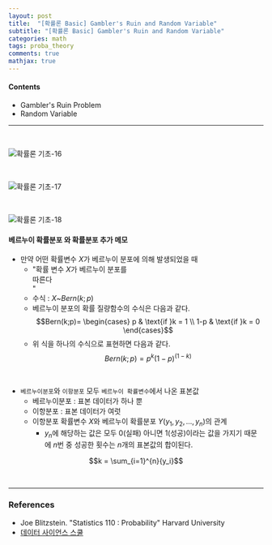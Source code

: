 ```yaml
---
layout: post
title:  "[확률론 Basic] Gambler's Ruin and Random Variable"
subtitle: "[확률론 Basic] Gambler's Ruin and Random Variable"
categories: math
tags: proba_theory
comments: true
mathjax: true
---
```

#### Contents
- Gambler's Ruin Problem
- Random Variable

---
<br>

![확률론 기초-16](https://user-images.githubusercontent.com/53929665/117578670-594ea080-b12a-11eb-9ab1-d1e14f02cbf2.jpg)

<br>

![확률론 기초-17](https://user-images.githubusercontent.com/53929665/117578671-5a7fcd80-b12a-11eb-8c81-74432ca101cf.jpg)

<br>

![확률론 기초-18](https://user-images.githubusercontent.com/53929665/117578672-5b186400-b12a-11eb-88a3-a763094ebdc2.jpg)

#### 베르누이 확률분포 와 확률분포 추가 메모
- 만약 어떤 확률변수 $X$가 베르누이 분포에 의해 발생되었을 때
	- "확률 변수 $X$가 베르누이 분포를 <br>따른다</br>"
	- 수식 : $X$~$Bern(k;p)$ 
	- 베르누이 분포의 확률 질량함수의 수식은 다음과 같다.
$$Bern(k;p)=  \begin{cases} p  
					& \text{if }k = 1 
					\\ 1-p  & \text{if }k = 0 \end{cases}$$
	- 위 식을 하나의 수식으로 표현하면 다음과 같다.
$$Bern(k;p)=  p^{k}(1-p)^{(1-k)}$$

<br>

- `베르누이분포`와 `이항분포` 모두 `베르누이 확률변수`에서 나온 표본값
	- 베르누이분포 : 표본 데이터가  하나 뿐 
	- 이항분포 : 표본 데이터가 여럿 
	- 이항분포 확률변수 $X$와 베르누이 확률분포 $Y$($y_1, y_2, ..., y_n$)의 관계
		- $y_n$에 해당하는 값은 모두 0(실패) 아니면 1(성공)이라는 값을 가지기 때문에 $n$번 중 성공한 횟수는 $n$개의 표본값의 합이된다.
	
$$k = \sum_{i=1}^{n}{y_i}$$


<br>

---

### References
- Joe Blitzstein. "Statistics 110 : Probability"  Harvard University
- [데이터 사이언스 스쿨](https://datascienceschool.net/02%20mathematics/08.02%20%EB%B2%A0%EB%A5%B4%EB%88%84%EC%9D%B4%EB%B6%84%ED%8F%AC%EC%99%80%20%EC%9D%B4%ED%95%AD%EB%B6%84%ED%8F%AC.html)

